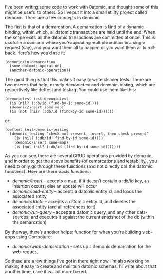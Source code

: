 I’ve been writing some code to work with Datomic, and thought some of this might be useful to others. So I’ve put it into a small utility project called demonic. There are a few concepts in demonic:

The first is that of a demarcation. A demarcation is kind of a dynamic binding, within which, all datomic transactions are held until the end. When the scope exits, all the datomic transactions are committed at once. This is useful in a scenario where you’re updating multiple entities in a single request (say), and you want them all to happen or you want them all to roll-back. Here’s how you’d use it:

    (demonic/in-demarcation
      (some-datomic-operation)
      (another-datomic-operation))

The good thing is that this makes it easy to write cleaner tests. There are two macros that help, namely demonictest and demonic-testing, which are respectively like deftest and testing. You could use them like this:

    (demonictest test-demonictest
      (is (nil? (:db/id (find-by-id some-id))))
      (demonic/insert some-map)
      (is (not (nil? (:db/id (find-by-id some-id))))))

or:

    (deftest test-demonic-testing
      (demonic-testing "check not present, insert, then check present" 
        (is (nil? (:db/id (find-by-id some-id))))
        (demonic/insert some-map)
        (is (not (nil? (:db/id (find-by-id some-id)))))))

As you can see, there are several CRUD operations provided by demonic, and in order to get the above benefits (of demarcations and testability), you need to only go through these functions (and not directly call the datomic functions). Here are these basic functions:

* _demonic/insert_ – accepts a map, if it doesn’t contain a :db/id key, an insertion occurs, else an update will occur
* _demonic/load-entity_ – accepts a datomic entity id, and loads the associated entity
* _demonic/delete_ – accepts a datomic entity id, and deletes the associated entity (and all references to it)
* _demonic/run-query_ – accepts a datomic query, and any other data-sources, and executes it against the current snapshot of the db (within the demarcation)

By the way, there’s another helper function for when you’re building web-apps using Compojure:

* _demonic/wrap-demarcation_ – sets up a demonic demarcation for the web-request

So these are a few things I’ve got in there right now. I’m also working on making it easy to create and maintain datomic schemas. I’ll write about that another time, once it is a bit more baked.
